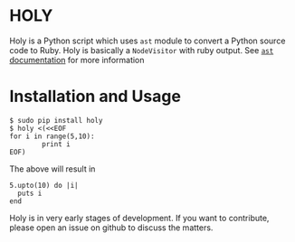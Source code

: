 HOLY
====

Holy is a Python script which uses `ast` module to convert a Python source code to Ruby.
Holy is basically a `NodeVisitor` with ruby output.
See [`ast` documentation](http://docs.python.org/2/library/ast.html) for more information

Installation and Usage
======================

    $ sudo pip install holy
    $ holy <(<<EOF
    for i in range(5,10):
            print i
    EOF)

The above will result in

    5.upto(10) do |i|
      puts i
    end

Holy is in very early stages of development.
If you want to contribute, please open an issue on github to discuss the matters.
